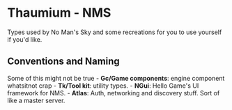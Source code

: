 # Thaumium - NMS

Types used by No Man's Sky and some recreations for you to use yourself if you'd like.

## Conventions and Naming

Some of this might not be true 
	- **Gc/Game components**: engine component whatsitnot crap
	- **Tk/Tool kit**: utility types.
	- **NGui**: Hello Game's UI framework for NMS.
	- **Atlas**: Auth, networking and discovery stuff. Sort of like a master server.
	
